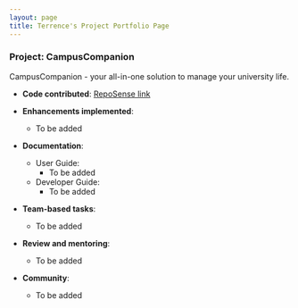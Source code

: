 ```yaml
---
layout: page
title: Terrence's Project Portfolio Page
---
```


### Project: CampusCompanion

CampusCompanion - your all-in-one solution to manage your university life.

* **Code contributed**: [RepoSense link](https://nus-cs2103-ay2324s1.github.io/tp-dashboard/?search=Badatprogrammiing&breakdown=true)

* **Enhancements implemented**:
    * To be added

* **Documentation**:
    * User Guide:
        * To be added
    * Developer Guide:
        * To be added

* **Team-based tasks**:
    * To be added

* **Review and mentoring**:
    * To be added

* **Community**:
    * To be added